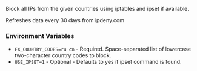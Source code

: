 Block all IPs from the given countries using iptables and ipset if available.

Refreshes data every 30 days from ipdeny.com

### Environment Variables

- `FX_COUNTRY_CODES=ru cn` - Required. Space-separated list of lowercase two-character country codes to block.
- `USE_IPSET=1` - Optional - Defaults to yes if ipset command is found.
